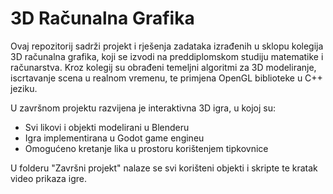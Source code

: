 # 3D Računalna Grafika

Ovaj repozitorij sadrži projekt i rješenja zadataka izrađenih u sklopu kolegija 3D računalna grafika, koji se izvodi na preddiplomskom studiju matematike i računarstva. Kroz kolegij su obrađeni temeljni algoritmi za 3D modeliranje, iscrtavanje scena u realnom vremenu, te primjena OpenGL biblioteke u C++ jeziku.

U završnom projektu razvijena je interaktivna 3D igra, u kojoj su:
- Svi likovi i objekti modelirani u Blenderu
- Igra implementirana u Godot game engineu
- Omogućeno kretanje lika u prostoru korištenjem tipkovnice

U folderu "Završni projekt" nalaze se svi korišteni objekti i skripte te kratak video prikaza igre.
